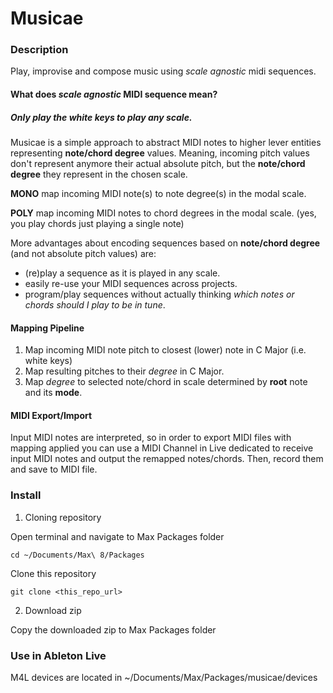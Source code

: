 # Musicae

### Description

Play, improvise and compose music using *scale agnostic* midi sequences.

#### What does *scale agnostic* MIDI sequence mean?

##### **Only** play the **white keys** to play any scale.

Musicae is a simple approach to abstract MIDI notes to higher lever entities representing **note/chord degree** values. Meaning, incoming pitch values don't represent anymore their actual absolute pitch, but the **note/chord degree** they represent in the chosen scale.

**MONO** map incoming MIDI note(s) to note degree(s) in the modal scale.

**POLY** map incoming MIDI notes to chord degrees in the modal scale. (yes, you play chords just playing a single note)

More advantages about encoding sequences based on **note/chord degree**  (and not absolute pitch values) are:
- (re)play a sequence as it is played in any scale.
- easily re-use your MIDI sequences across projects.
- program/play sequences without actually thinking *which notes or chords should I play to be in tune*.

#### Mapping Pipeline

1. Map incoming MIDI note pitch to closest (lower) note in C Major (i.e. white keys)
2. Map resulting pitches to their *degree* in C Major.
3. Map *degree* to selected note/chord in scale determined by **root** note and its **mode**.

#### MIDI Export/Import

Input MIDI notes are interpreted, so in order to export MIDI files with mapping applied you can use a MIDI Channel in Live dedicated to receive input MIDI notes and output the remapped notes/chords. Then, record them and save to MIDI file.

### Install
1. Cloning repository

Open terminal and navigate to Max Packages folder

`cd ~/Documents/Max\ 8/Packages⁩`

Clone this repository

`git clone <this_repo_url>`

2. Download zip

Copy the downloaded zip to Max Packages folder

### Use in Ableton Live
M4L devices are located in ~/Documents/Max/Packages/musicae/devices
